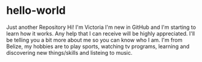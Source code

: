 # hello-world
Just another Repository
Hi! I'm Victoria
I'm new in GitHub and I'm starting to learn how it works. Any help that I can receive will be highly appreciated.
I'll be telling you a bit more about me so you can know who I am. I'm from Belize, my hobbies are to play sports, watching tv programs, learning and discovering new things/skills and listeing to music.
